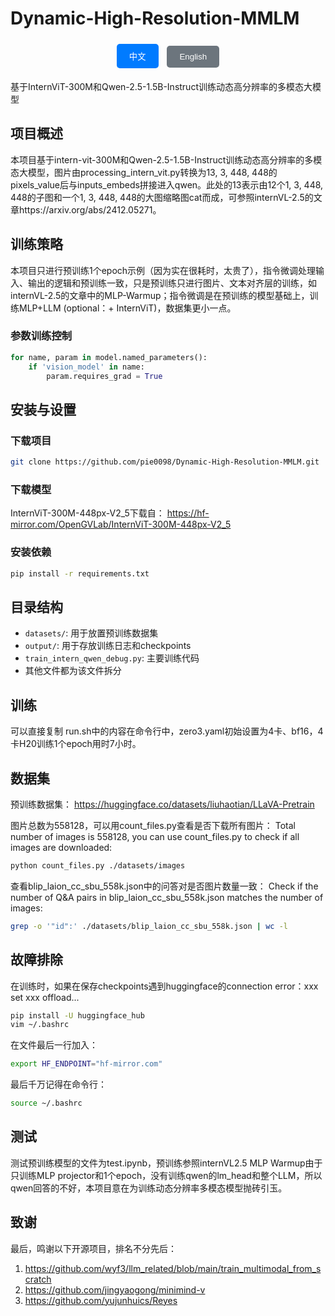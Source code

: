 # Dynamic-High-Resolution-MMLM

<div align="center">
  <button onclick="switchLanguage('zh')" id="zh-btn" style="background-color: #007bff; color: white; border: none; padding: 10px 20px; margin: 5px; border-radius: 5px; cursor: pointer;">中文</button>
  <button onclick="switchLanguage('en')" id="en-btn" style="background-color: #6c757d; color: white; border: none; padding: 10px 20px; margin: 5px; border-radius: 5px; cursor: pointer;">English</button>
</div>

<div id="zh-content">
  <p>基于InternViT-300M和Qwen-2.5-1.5B-Instruct训练动态高分辨率的多模态大模型</p>

  ## 项目概述

  本项目基于intern-vit-300M和Qwen-2.5-1.5B-Instruct训练动态高分辨率的多模态大模型，图片由processing_intern_vit.py转换为13, 3, 448, 448的pixels_value后与inputs_embeds拼接进入qwen。此处的13表示由12个1, 3, 448, 448的子图和一个1, 3, 448, 448的大图缩略图cat而成，可参照internVL-2.5的文章https://arxiv.org/abs/2412.05271。

  ## 训练策略

  本项目只进行预训练1个epoch示例（因为实在很耗时，太贵了），指令微调处理输入、输出的逻辑和预训练一致，只是预训练只进行图片、文本对齐层的训练，如internVL-2.5的文章中的MLP-Warmup；指令微调是在预训练的模型基础上，训练MLP+LLM (optional：+ InternViT)，数据集更小一点。

  ### 参数训练控制

  ```python
  for name, param in model.named_parameters():
      if 'vision_model' in name:
          param.requires_grad = True
  ```

  ## 安装与设置

  ### 下载项目

  ```bash
  git clone https://github.com/pie0098/Dynamic-High-Resolution-MMLM.git
  ```

  ### 下载模型

  InternViT-300M-448px-V2_5下载自：
  https://hf-mirror.com/OpenGVLab/InternViT-300M-448px-V2_5

  ### 安装依赖

  ```bash
  pip install -r requirements.txt
  ```

  ## 目录结构

  - `datasets/`: 用于放置预训练数据集
  - `output/`: 用于存放训练日志和checkpoints
  - `train_intern_qwen_debug.py`: 主要训练代码
  - 其他文件都为该文件拆分

  ## 训练

  可以直接复制 run.sh中的内容在命令行中，zero3.yaml初始设置为4卡、bf16，4卡H20训练1个epoch用时7小时。

  ## 数据集

  预训练数据集：
  https://huggingface.co/datasets/liuhaotian/LLaVA-Pretrain

  图片总数为558128，可以用count_files.py查看是否下载所有图片：
  Total number of images is 558128, you can use count_files.py to check if all images are downloaded:

  ```bash
  python count_files.py ./datasets/images
  ```

  查看blip_laion_cc_sbu_558k.json中的问答对是否图片数量一致：
  Check if the number of Q&A pairs in blip_laion_cc_sbu_558k.json matches the number of images:

  ```bash
  grep -o '"id":' ./datasets/blip_laion_cc_sbu_558k.json | wc -l
  ```

  ## 故障排除

  在训练时，如果在保存checkpoints遇到huggingface的connection error：xxx set xxx offload...

  ```bash
  pip install -U huggingface_hub
  vim ~/.bashrc
  ```

  在文件最后一行加入：

  ```bash
  export HF_ENDPOINT="hf-mirror.com"
  ```

  最后千万记得在命令行：

  ```bash
  source ~/.bashrc
  ```

  ## 测试

  测试预训练模型的文件为test.ipynb，预训练参照internVL2.5 MLP Warmup由于只训练MLP projector和1个epoch，没有训练qwen的lm_head和整个LLM，所以qwen回答的不好，本项目意在为训练动态分辨率多模态模型抛砖引玉。

  ## 致谢

  最后，鸣谢以下开源项目，排名不分先后：

  1. https://github.com/wyf3/llm_related/blob/main/train_multimodal_from_scratch
  2. https://github.com/jingyaogong/minimind-v
  3. https://github.com/yujunhuics/Reyes
</div>

<div id="en-content" style="display: none;">
  <p>This project trains a dynamic high-resolution multimodal large model based on InternViT-300M and Qwen-2.5-1.5B-Instruct</p>

  ## Project Overview

  This project trains a dynamic high-resolution multimodal large model based on intern-vit-300M and Qwen-2.5-1.5B-Instruct. Images are converted to pixels_value of shape 13, 3, 448, 448 by processing_intern_vit.py and then concatenated with inputs_embeds before entering qwen. The 13 represents 12 sub-images of shape 1, 3, 448, 448 and one thumbnail of shape 1, 3, 448, 448 concatenated together, refer to the internVL-2.5 paper at https://arxiv.org/abs/2412.05271.

  ## Training Strategy

  This project only performs pre-training for 1 epoch as an example (due to high computational cost and time consumption). The instruction fine-tuning logic for input/output processing is consistent with pre-training, but pre-training only trains the image-text alignment layer, such as MLP-Warmup in the internVL-2.5 paper. Instruction fine-tuning is based on the pre-trained model, training MLP+LLM (optional: + InternViT) with a smaller dataset.

  ### Parameter Training Control

  ```python
  for name, param in model.named_parameters():
      if 'vision_model' in name:
          param.requires_grad = True
  ```

  ## Installation and Setup

  ### Download Project

  ```bash
  git clone https://github.com/pie0098/Dynamic-High-Resolution-MMLM.git
  ```

  ### Download Models

  InternViT-300M-448px-V2_5 downloaded from:
  https://hf-mirror.com/OpenGVLab/InternViT-300M-448px-V2_5

  ### Install Dependencies

  ```bash
  pip install -r requirements.txt
  ```

  ## Directory Structure

  - `datasets/`: for placing pre-training datasets
  - `output/`: for storing training logs and checkpoints
  - `train_intern_qwen_debug.py`: main training code
  - other files are split from this file

  ## Training

  You can directly copy the content from run.sh to the command line. zero3.yaml is initially set for 4 cards, bf16, and training 1 epoch on 4 H20 cards takes 7 hours.

  ## Dataset

  Pre-training dataset:
  https://huggingface.co/datasets/liuhaotian/LLaVA-Pretrain

  Total number of images is 558128, you can use count_files.py to check if all images are downloaded:

  ```bash
  python count_files.py ./datasets/images
  ```

  Check if the number of Q&A pairs in blip_laion_cc_sbu_558k.json matches the number of images:

  ```bash
  grep -o '"id":' ./datasets/blip_laion_cc_sbu_558k.json | wc -l
  ```

  ## Troubleshooting

  During training, if you encounter huggingface connection error when saving checkpoints: xxx set xxx offload...

  ```bash
  pip install -U huggingface_hub
  vim ~/.bashrc
  ```

  Add to the last line of the file:

  ```bash
  export HF_ENDPOINT="hf-mirror.com"
  ```

  Finally, remember to run in command line:

  ```bash
  source ~/.bashrc
  ```

  ## Testing

  The file for testing the pre-trained model is test.ipynb. The pre-training refers to internVL2.5 MLP Warmup. Since only the MLP projector and 1 epoch were trained, qwen's lm_head and the entire LLM were not trained, so qwen's answer was very poor. This project is intended to stimulate discussion for training dynamic resolution multimodal models.

  ## Acknowledgments

  Finally, thanks to the following open source projects (in no particular order):

  1. https://github.com/wyf3/llm_related/blob/main/train_multimodal_from_scratch
  2. https://github.com/jingyaogong/minimind-v
  3. https://github.com/yujunhuics/Reyes
</div>

<script>
function switchLanguage(lang) {
    const zhContent = document.getElementById('zh-content');
    const enContent = document.getElementById('en-content');
    const zhBtn = document.getElementById('zh-btn');
    const enBtn = document.getElementById('en-btn');
    
    if (lang === 'zh') {
        zhContent.style.display = 'block';
        enContent.style.display = 'none';
        zhBtn.style.backgroundColor = '#007bff';
        enBtn.style.backgroundColor = '#6c757d';
    } else {
        zhContent.style.display = 'none';
        enContent.style.display = 'block';
        zhBtn.style.backgroundColor = '#6c757d';
        enBtn.style.backgroundColor = '#007bff';
    }
}
</script> 
